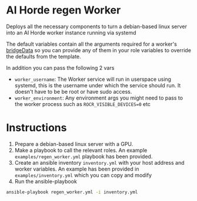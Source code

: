 # AI Horde regen Worker

Deploys all the necessary components to turn a debian-based linux server into an AI Horde worker instance running via systemd

The default variables contain all the arguments required for a worker's [bridgeData](https://github.com/Haidra-Org/horde-worker-regen/blob/main/bridgeData_template.yaml) so you can provide any of them in your role variables to override the defaults from the template.

In addition you can pass the following 2 vars

* `worker_username`: The Worker service will run in userspace using systemd, this is the username under which the service should run. It doesn't have to be be root or have sudo access.
* `worker_environment`: Any environment args you might need to pass to the worker process such as `ROCR_VISIBLE_DEVICES=0` etc

# Instructions

1. Prepare a debian-based linux server with a GPU.
1. Make a playbook to call the relevant roles. An example `examples/regen_worker.yml` playbook has been provided.
1. Create an ansible inventory `inventory.yml` with your host address and worker variables. An example has been provided in `examples/inventory.yml` which you can copy and modify
1. Run the ansible-playbook

```bash
ansible-playbook regen_worker.yml -i inventory.yml
```


